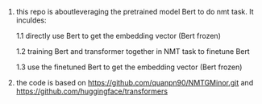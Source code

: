 1. this repo is aboutleveraging the pretrained model Bert to do nmt task. It inculdes:

    1.1 directly use Bert to get the embedding vector (Bert frozen)

    1.2 training Bert and transformer together in NMT task to finetune Bert

    1.3 use the finetuned Bert to get the embedding vector (Bert frozen)


2. the code is based on https://github.com/quanpn90/NMTGMinor.git and  https://github.com/huggingface/transformers
